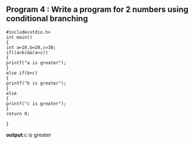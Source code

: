## Program 4 : Write a program for 2 numbers using conditional branching
```
#include<stdio.h>
int main()
{
int a=10,b=20,c=30;
if((a>b)&&(a>c))
{
printf("a is greater");
}
else if(b>c)
{
printf("b is greater");
}
else
{
printf("c is greater");
}
return 0;

}
```
**output**:c is greater
